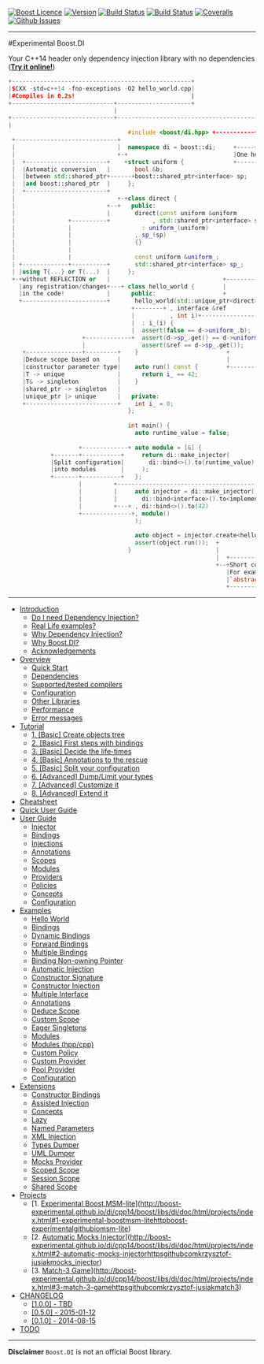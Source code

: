 <a href="http://www.boost.org/LICENSE_1_0.txt" target="_blank">![Boost Licence](http://img.shields.io/badge/license-boost-blue.svg)</a>
<a href="https://github.com/boost-experimental/di/releases" target="_blank">![Version](https://badge.fury.io/gh/boost-experimental%2Fdi.svg)</a>
<a href="https://travis-ci.org/boost-experimental/di" target="_blank">![Build Status](https://img.shields.io/travis/boost-experimental/di/cpp14.svg?label=linux/osx)</a>
<a href="https://ci.appveyor.com/project/boost-experimental/di" target="_blank">![Build Status](https://img.shields.io/appveyor/ci/boost-experimental/di/cpp14.svg?label=windows)</a>
<a href="https://coveralls.io/r/boost-experimental/di?branch=cpp14" target="_blank">![Coveralls](http://img.shields.io/coveralls/boost-experimental/di/cpp14.svg)</a>
<a href="http://github.com/boost-experimental/di/issues" target="_blank">![Github Issues](https://img.shields.io/github/issues/boost-experimental/di.svg)</a>

---------------------------------------

#Experimental Boost.DI

Your C++14 header only dependency injection library with no dependencies ([__Try it online!__](http://boost-experimental.github.io/di/cpp14/boost/libs/di/doc/html/examples/index.html#hello-world))

```cpp
+---------------------------------------------------+
|$CXX -std=c++14 -fno-exceptions -O2 hello_world.cpp|
|#Compiles in 0.2s!                                 |
+-----------------------------+---------------------+
                              |
+-----------------------------+-------------------------------------------------------------------------+
|                                                                                                       |
                                  #include <boost/di.hpp> +-----------+
 +-----------------------------+                                      |
 |                             |  namespace di = boost::di;     +-----+--------------------------------+
 |                             +-+                              |One header (3k lines, no dependencies)|
 |  +-----------------------+    +struct uniform {              +--------------------------------------+
 |  |Automatic conversion   |       bool &b;
 |  |between std::shared_ptr+------+boost::shared_ptr<interface> sp;
 |  |and boost::shared_ptr  |     };
 |  +-----------------------+  
 |                             +-+class direct {
 |                          +--+   public:                                 +----------------------------+
 |                          |       direct(const uniform &uniform          |ASM x86-64 == `make_unique` |
 |               +----------+            , std::shared_ptr<interface> sp)  +----------------------------+
 |               |                    : uniform_(uniform)                  |push   %rax                 |
 |               |                  , sp_(sp)                              |mov    $0x8,%edi            |
 |               |                  {}                                     |callq  0x4007b0 <_Znwm@plt> |
 |               |                                                         |movq   $0x400a10,(%rax)     |
 |               |                  const uniform &uniform_;               |mov    $0x8,%esi            |
 | +-------------+----------+       std::shared_ptr<interface> sp_;        |mov    %rax,%rdi            |
 | |using T{...} or T(...)  |     };                                       |callq  0x400960 <_ZdlPvm>   |
 +-+without REFLECTION or   |                                +-------------+mov    $0x1,%eax            |
   |any registration/changes+---+ class hello_world {        |             |pop    %rdx                 |
   |in the code!            |      public:                   +             |retq                        |
   +------------------------+       hello_world(std::unique_ptr<direct> d  +-------------------------+--+
                                   +--------+ , interface &ref                                       |
                                   |          , int i)+-------------------------------------------+  +-+
                                   |  : i_(i) {                                                   |    |
                                   |  assert(false == d->uniform_.b);                             |    |
                     +-------------+  assert(d->sp_.get() == d->uniform_.sp.get());               |    |
                     |                assert(&ref == d->sp_.get());     +                         |    |
    +----------------+---------+    }                         +         |                         |    |
    |Deduce scope based on     |                              |         |                         |    |
    |constructor parameter type|    auto run() const {        +---------+ +--------------------+  |    |
    |T -> unique               |      return i_ == 42;                  +-+The same shared_ptr,|  |    |
    |T& -> singleton           |    }                                     |reference provided  |  |    |
    |shared_ptr -> singleton   |                                          +--------------------+  |    |
    |unique_ptr |> unique      |   private:                                                       |    |
    +--------------------------+    int i_ = 0;                                                +--+    |
                                  };                                                           |       |
                                                                                               |       |
                                  int main() {                          +----------------------+--+    |
                                    auto runtime_value = false;         |ASM x86-64 == 'return 42'|    |
                                                                        +-------------------------+    |
                    +-------------+ auto module = [&] {                 |mov $0x2a,%eax           |    |
            +-------+-----------+     return di::make_injector(         |retq                     |    |
            |Split configuration|       di::bind<>().to(runtime_value)  +----+--------------------+    |
            |into modules       |     );                                     |                         |
            +-------+-----------+   };                                       |                         |
                    |         +----------------------------------------------+                         |
                    |         |     auto injector = di::make_injector(                                 |
                    |         |       di::bind<interface>().to<implementation>()+----------------------+
                    |         +---+ , di::bind<>().to(42)
                    +--------------+, module()                                     +---------------------+
                                    );                                  +----------+Compile time creation|
                                                                        +          |guarantee!           |
                                    auto object = injector.create<hello_world>();  +---------------------+
                                    assert(object.run());  +
                                  }                        |
                                                           |  +----------------------------------------+
                                                           +--+Short compile time error messages!      |
                                                              |For example:                            |
                                                              |`abstract_type<interface>::is_not_bound`|
                                                              +----------------------------------------+
```

---------------------------------------

[](GENERATE_TOC_BEGIN)

* [Introduction](http://boost-experimental.github.io/di/cpp14/boost/libs/di/doc/html/index.html)
    * [Do I need Dependency Injection?](http://boost-experimental.github.io/di/cpp14/boost/libs/di/doc/html/index.html#do-i-need-dependency-injection)
    * [Real Life examples?](http://boost-experimental.github.io/di/cpp14/boost/libs/di/doc/html/index.html#real-life-examples)
    * [Why Dependency Injection?](http://boost-experimental.github.io/di/cpp14/boost/libs/di/doc/html/index.html#why-dependency-injection)
    * [Why Boost.DI?](http://boost-experimental.github.io/di/cpp14/boost/libs/di/doc/html/index.html#why-boostdi)
    * [Acknowledgements](http://boost-experimental.github.io/di/cpp14/boost/libs/di/doc/html/index.html#acknowledgements)
* [Overview](http://boost-experimental.github.io/di/cpp14/boost/libs/di/doc/html/overview/index.html)
    * [Quick Start](http://boost-experimental.github.io/di/cpp14/boost/libs/di/doc/html/overview/index.html#quick-start)
    * [Dependencies](http://boost-experimental.github.io/di/cpp14/boost/libs/di/doc/html/overview/index.html#dependencies)
    * [Supported/tested compilers](http://boost-experimental.github.io/di/cpp14/boost/libs/di/doc/html/overview/index.html#supportedtested-compilers)
    * [Configuration](http://boost-experimental.github.io/di/cpp14/boost/libs/di/doc/html/overview/index.html#configuration)
    * [Other Libraries](http://boost-experimental.github.io/di/cpp14/boost/libs/di/doc/html/overview/index.html#other-libraries)
    * [Performance](http://boost-experimental.github.io/di/cpp14/boost/libs/di/doc/html/overview/index.html#performance)
    * [Error messages](http://boost-experimental.github.io/di/cpp14/boost/libs/di/doc/html/overview/index.html#error-messages)
* [Tutorial](http://boost-experimental.github.io/di/cpp14/boost/libs/di/doc/html/tutorial/index.html)
    * [1. [Basic] Create objects tree](http://boost-experimental.github.io/di/cpp14/boost/libs/di/doc/html/tutorial/index.html#1-basic-create-objects-tree)
    * [2. [Basic] First steps with bindings](http://boost-experimental.github.io/di/cpp14/boost/libs/di/doc/html/tutorial/index.html#2-basic-first-steps-with-bindings)
    * [3. [Basic] Decide the life-times](http://boost-experimental.github.io/di/cpp14/boost/libs/di/doc/html/tutorial/index.html#3-basic-decide-the-life-times)
    * [4. [Basic] Annotations to the rescue](http://boost-experimental.github.io/di/cpp14/boost/libs/di/doc/html/tutorial/index.html#4-basic-annotations-to-the-rescue)
    * [5. [Basic] Split your configuration](http://boost-experimental.github.io/di/cpp14/boost/libs/di/doc/html/tutorial/index.html#5-basic-split-your-configuration)
    * [6. [Advanced] Dump/Limit your types](http://boost-experimental.github.io/di/cpp14/boost/libs/di/doc/html/tutorial/index.html#6-advanced-dumplimit-your-types)
    * [7. [Advanced] Customize it](http://boost-experimental.github.io/di/cpp14/boost/libs/di/doc/html/tutorial/index.html#7-advanced-customize-it)
    * [8. [Advanced] Extend it](http://boost-experimental.github.io/di/cpp14/boost/libs/di/doc/html/tutorial/index.html#8-advanced-extend-it)
* [Cheatsheet](http://boost-experimental.github.io/di/cpp14/boost/libs/di/doc/html/cheatsheet/index.html)
* [Quick User Guide](http://boost-experimental.github.io/di/cpp14/boost/libs/di/doc/html/quick_user_guide/index.html)
* [User Guide](http://boost-experimental.github.io/di/cpp14/boost/libs/di/doc/html/user_guide/index.html)
    * [Injector](http://boost-experimental.github.io/di/cpp14/boost/libs/di/doc/html/user_guide/index.html#injector)
    * [Bindings](http://boost-experimental.github.io/di/cpp14/boost/libs/di/doc/html/user_guide/index.html#bindings)
    * [Injections](http://boost-experimental.github.io/di/cpp14/boost/libs/di/doc/html/user_guide/index.html#injections)
    * [Annotations](http://boost-experimental.github.io/di/cpp14/boost/libs/di/doc/html/user_guide/index.html#annotations)
    * [Scopes](http://boost-experimental.github.io/di/cpp14/boost/libs/di/doc/html/user_guide/index.html#scopes)
    * [Modules](http://boost-experimental.github.io/di/cpp14/boost/libs/di/doc/html/user_guide/index.html#modules)
    * [Providers](http://boost-experimental.github.io/di/cpp14/boost/libs/di/doc/html/user_guide/index.html#providers)
    * [Policies](http://boost-experimental.github.io/di/cpp14/boost/libs/di/doc/html/user_guide/index.html#policies)
    * [Concepts](http://boost-experimental.github.io/di/cpp14/boost/libs/di/doc/html/user_guide/index.html#concepts)
    * [Configuration](http://boost-experimental.github.io/di/cpp14/boost/libs/di/doc/html/user_guide/index.html#configuration)
* [Examples](http://boost-experimental.github.io/di/cpp14/boost/libs/di/doc/html/examples/index.html)
    * [Hello World](http://boost-experimental.github.io/di/cpp14/boost/libs/di/doc/html/examples/index.html#hello-world)
    * [Bindings](http://boost-experimental.github.io/di/cpp14/boost/libs/di/doc/html/examples/index.html#bindings)
    * [Dynamic Bindings](http://boost-experimental.github.io/di/cpp14/boost/libs/di/doc/html/examples/index.html#dynamic-bindings)
    * [Forward Bindings](http://boost-experimental.github.io/di/cpp14/boost/libs/di/doc/html/examples/index.html#forward-bindings)
    * [Multiple Bindings](http://boost-experimental.github.io/di/cpp14/boost/libs/di/doc/html/examples/index.html#multiple-bindings)
    * [Binding Non-owning Pointer](http://boost-experimental.github.io/di/cpp14/boost/libs/di/doc/html/examples/index.html#binding-non-owning-pointer)
    * [Automatic Injection](http://boost-experimental.github.io/di/cpp14/boost/libs/di/doc/html/examples/index.html#automatic-injection)
    * [Constructor Signature](http://boost-experimental.github.io/di/cpp14/boost/libs/di/doc/html/examples/index.html#constructor-signature)
    * [Constructor Injection](http://boost-experimental.github.io/di/cpp14/boost/libs/di/doc/html/examples/index.html#constructor-injection)
    * [Multiple Interface](http://boost-experimental.github.io/di/cpp14/boost/libs/di/doc/html/examples/index.html#multiple-interface)
    * [Annotations](http://boost-experimental.github.io/di/cpp14/boost/libs/di/doc/html/examples/index.html#annotations)
    * [Deduce Scope](http://boost-experimental.github.io/di/cpp14/boost/libs/di/doc/html/examples/index.html#deduce-scope)
    * [Custom Scope](http://boost-experimental.github.io/di/cpp14/boost/libs/di/doc/html/examples/index.html#custom-scope)
    * [Eager Singletons](http://boost-experimental.github.io/di/cpp14/boost/libs/di/doc/html/examples/index.html#eager-singletons)
    * [Modules](http://boost-experimental.github.io/di/cpp14/boost/libs/di/doc/html/examples/index.html#modules)
    * [Modules (hpp/cpp)](http://boost-experimental.github.io/di/cpp14/boost/libs/di/doc/html/examples/index.html#modules-hppcpp)
    * [Custom Policy](http://boost-experimental.github.io/di/cpp14/boost/libs/di/doc/html/examples/index.html#custom-policy)
    * [Custom Provider](http://boost-experimental.github.io/di/cpp14/boost/libs/di/doc/html/examples/index.html#custom-provider)
    * [Pool Provider](http://boost-experimental.github.io/di/cpp14/boost/libs/di/doc/html/examples/index.html#pool-provider)
    * [Configuration](http://boost-experimental.github.io/di/cpp14/boost/libs/di/doc/html/examples/index.html#configuration)
* [Extensions](http://boost-experimental.github.io/di/cpp14/boost/libs/di/doc/html/extensions/index.html)
    * [Constructor Bindings](http://boost-experimental.github.io/di/cpp14/boost/libs/di/doc/html/extensions/index.html#constructor-bindings)
    * [Assisted Injection](http://boost-experimental.github.io/di/cpp14/boost/libs/di/doc/html/extensions/index.html#assisted-injection)
    * [Concepts](http://boost-experimental.github.io/di/cpp14/boost/libs/di/doc/html/extensions/index.html#concepts)
    * [Lazy](http://boost-experimental.github.io/di/cpp14/boost/libs/di/doc/html/extensions/index.html#lazy)
    * [Named Parameters](http://boost-experimental.github.io/di/cpp14/boost/libs/di/doc/html/extensions/index.html#named-parameters)
    * [XML Injection](http://boost-experimental.github.io/di/cpp14/boost/libs/di/doc/html/extensions/index.html#xml-injection)
    * [Types Dumper](http://boost-experimental.github.io/di/cpp14/boost/libs/di/doc/html/extensions/index.html#types-dumper)
    * [UML Dumper](http://boost-experimental.github.io/di/cpp14/boost/libs/di/doc/html/extensions/index.html#uml-dumper)
    * [Mocks Provider](http://boost-experimental.github.io/di/cpp14/boost/libs/di/doc/html/extensions/index.html#mocks-provider)
    * [Scoped Scope](http://boost-experimental.github.io/di/cpp14/boost/libs/di/doc/html/extensions/index.html#scoped-scope)
    * [Session Scope](http://boost-experimental.github.io/di/cpp14/boost/libs/di/doc/html/extensions/index.html#session-scope)
    * [Shared Scope](http://boost-experimental.github.io/di/cpp14/boost/libs/di/doc/html/extensions/index.html#shared-scope)
* [Projects](http://boost-experimental.github.io/di/cpp14/boost/libs/di/doc/html/projects/index.html)
    * [1. [Experimental Boost.MSM-lite](http://boost-experimental.github.io/msm-lite/)](http://boost-experimental.github.io/di/cpp14/boost/libs/di/doc/html/projects/index.html#1-experimental-boostmsm-litehttpboost-experimentalgithubiomsm-lite)
    * [2. [Automatic Mocks Injector](https://github.com/krzysztof-jusiak/mocks_injector)](http://boost-experimental.github.io/di/cpp14/boost/libs/di/doc/html/projects/index.html#2-automatic-mocks-injectorhttpsgithubcomkrzysztof-jusiakmocks_injector)
    * [3. [Match-3 Game](https://github.com/krzysztof-jusiak/match3)](http://boost-experimental.github.io/di/cpp14/boost/libs/di/doc/html/projects/index.html#3-match-3-gamehttpsgithubcomkrzysztof-jusiakmatch3)
* [CHANGELOG](http://boost-experimental.github.io/di/cpp14/boost/libs/di/doc/html/CHANGELOG/index.html)
    * [ [1.0.0] - TBD](http://boost-experimental.github.io/di/cpp14/boost/libs/di/doc/html/CHANGELOG/index.html#-100-tbd)
    * [ [0.5.0] - 2015-01-12](http://boost-experimental.github.io/di/cpp14/boost/libs/di/doc/html/CHANGELOG/index.html#-050-2015-01-12)
    * [ [0.1.0] - 2014-08-15](http://boost-experimental.github.io/di/cpp14/boost/libs/di/doc/html/CHANGELOG/index.html#-010-2014-08-15)
* [TODO](http://boost-experimental.github.io/di/cpp14/boost/libs/di/doc/html/TODO/index.html)

[](GENERATE_TOC_END)

---

**Disclaimer** `Boost.DI` is not an official Boost library.

